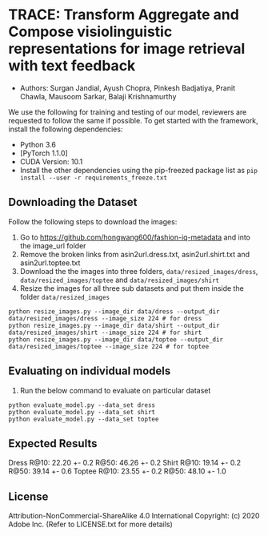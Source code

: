 # TRACE: Transform Aggregate and Compose visiolinguistic representations for image retrieval with text feedback
- Authors:  Surgan Jandial, Ayush Chopra, Pinkesh Badjatiya, Pranit Chawla, Mausoom Sarkar, Balaji Krishnamurthy

We use the following for training and testing of our model, reviewers are requested to follow the same if possible. To get started with the framework, install the following dependencies:
- Python 3.6
- [PyTorch 1.1.0]
- CUDA Version: 10.1
- Install the other dependencies using the pip-freezed package list as `pip install --user -r requirements_freeze.txt`


## Downloading the Dataset 
Follow the following steps to download the images:
1. Go to https://github.com/hongwang600/fashion-iq-metadata and into the image_url folder
2. Remove the broken links from asin2url.dress.txt, asin2url.shirt.txt and asin2url.toptee.txt
3. Download the the images into three folders, `data/resized_images/dress`, `data/resized_images/toptee` and `data/resized_images/shirt`
4. Resize the images for all three sub datasets and put them inside the folder `data/resized_images`

```
python resize_images.py --image_dir data/dress --output_dir data/resized_images/dress --image_size 224 # for dress
python resize_images.py --image_dir data/shirt --output_dir data/resized_images/shirt --image_size 224 # for shirt
python resize_images.py --image_dir data/toptee --output_dir data/resized_images/toptee --image_size 224 # for toptee
```



## Evaluating on individual models
1. Run the below command to evaluate on particular dataset

```
python evaluate_model.py --data_set dress
python evaluate_model.py --data_set shirt
python evaluate_model.py --data_set toptee
```

## Expected Results

Dress R@10: 22.20 +- 0.2  R@50: 46.26 +- 0.2
Shirt R@10: 19.14 +- 0.2  R@50: 39.14 +- 0.6
Toptee R@10: 23.55 +- 0.2  R@50: 48.10 +- 1.0


## License

Attribution-NonCommercial-ShareAlike 4.0 International
Copyright: (c) 2020 Adobe Inc.
(Refer to LICENSE.txt for more details)